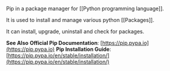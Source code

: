 Pip in a package manager for [[Python programming language]].

It is used to install and manage various python [[Packages]].

It can install, upgrade, uninstall and check for packages.

**See Also**
**Official Pip Documentation**: [https://pip.pypa.io](https://pip.pypa.io)
**Pip Installation Guide**: [https://pip.pypa.io/en/stable/installation/](https://pip.pypa.io/en/stable/installation/)


